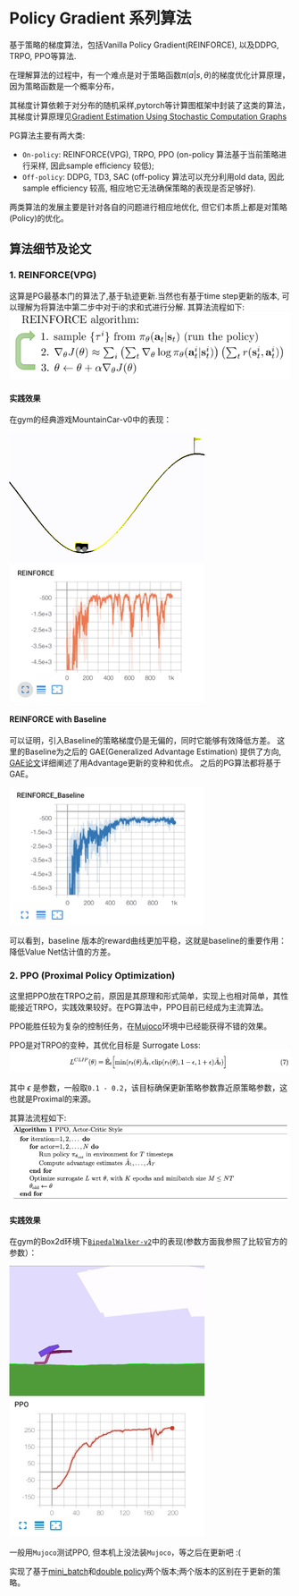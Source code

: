# Policy Gradient 系列算法

基于策略的梯度算法，包括Vanilla Policy Gradient(REINFORCE), 以及DDPG, TRPO, PPO等算法.

在理解算法的过程中，有一个难点是对于策略函数$\pi(a | s, \theta)$的梯度优化计算原理，因为策略函数是一个概率分布，

其梯度计算依赖于对分布的随机采样,pytorch等计算图框架中封装了这类的算法，其梯度计算原理见[Gradient Estimation Using Stochastic Computation Graphs][1]

PG算法主要有两大类:
- `On-policy`: REINFORCE(VPG), TRPO, PPO (on-policy 算法基于当前策略进行采样, 因此sample efficiency 较低);
- `Off-policy`: DDPG, TD3, SAC (off-policy 算法可以充分利用old data, 因此sample efficiency 较高, 相应地它无法确保策略的表现是否足够好).

两类算法的发展主要是针对各自的问题进行相应地优化, 但它们本质上都是对策略(Policy)的优化。

## 算法细节及论文
### 1. REINFORCE(VPG)

这算是PG最基本门的算法了,基于轨迹更新.当然也有基于time step更新的版本, 可以理解为将算法中第二步中对于i的求和式进行分解.
其算法流程如下:
![2]

#### 实践效果
在gym的经典游戏MountainCar-v0中的表现：

<p float="left">
    <img src="images/reinforce-mountaincar.gif" width="350"/>
    <img src="images/Reinforce%20MountainCar-v0.png" width="350"/>
</p>


#### REINFORCE with Baseline
可以证明，引入Baseline的策略梯度仍是无偏的，同时它能够有效降低方差。
这里的Baseline为之后的 GAE(Generalized Advantage Estimation) 提供了方向, [GAE论文][9]详细阐述了用Advantage更新的变种和优点。
之后的PG算法都将基于GAE。

<p float="left">
    <img src="images/Reinforce%20with%20Baseline%20MountainCar-v0.png" width="350"/>
</p>

可以看到，baseline 版本的reward曲线更加平稳，这就是baseline的重要作用：降低Value Net估计值的方差。


### 2. PPO (Proximal Policy Optimization)

这里把PPO放在TRPO之前，原因是其原理和形式简单，实现上也相对简单，其性能接近TRPO，实践效果较好。在PG算法中，PPO目前已经成为主流算法。

PPO能胜任较为复杂的控制任务，在[Mujoco][8]环境中已经能获得不错的效果。

PPO是对TRPO的变种，其优化目标是 Surrogate Loss:
![7]

其中 $\epsilon$ 是参数，一般取`0.1 - 0.2`，该目标确保更新策略参数靠近原策略参数，这也就是Proximal的来源。

其算法流程如下:
![6]

#### 实践效果

在gym的Box2d环境下[`BipedalWalker-v2`][16]中的表现(参数方面我参照了比较官方的参数）：

<p float="left">
    <img src="images/ppo-bipedalWalker-v2.gif" width="350"/>
    <img src="images/PPO%20BipedalWalker-v2.png" width="350"/>
</p>

一般用`Mujoco`测试PPO, 但本机上没法装`Mujoco`，等之后在更新吧 :(

实现了基于[mini_batch][11]和[double policy][12]两个版本;两个版本的区别在于更新的策略。


[1]: https://arxiv.org/abs/1506.05254
[2]: images/REINFORCE%20alg.png
[3]: images/reinforce-mountaincar.gif
[4]: images/Reinforce%20MountainCar-v0.png
[5]: images/Reinforce%20with%20Baseline%20MountainCar-v0.png
[6]: images/PPO%20alg.png
[7]: images/PPO%20surrogate%20loss.png
[8]: https://gym.openai.com/envs/#mujoco
[9]: https://arxiv.org/abs/1506.02438
[10]: images/PPO%20BipedalWalker-v2.png
[11]: PPO/ppo_mini_batch.py
[12]: PPO/ppo.py
[13]: PPO/main.py
[14]: https://click.palletsprojects.com/en/7.x/
[15]: PPO/test.py
[16]: https://gym.openai.com/envs/BipedalWalker-v2/
[17]: PPO/trained_models